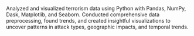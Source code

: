 Analyzed and visualized terrorism data using Python with Pandas, NumPy, Dask, Matplotlib, and Seaborn.
Conducted comprehensive data preprocessing, found trends, and created insightful visualizations to uncover
patterns in attack types, geographic impacts, and temporal trends.
